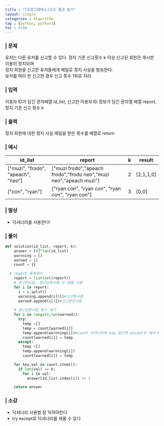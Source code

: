 ```yaml
---
title : "[프로그래머스]신고 결과 받기"
layout: single
categories : Algorithm
tag : [python, python3]
toc : true
---
```

### | 문제
유저는 다른 유저를 신고할 수 있다. 정지 기준 신고횟수 k 이상 신고된 회원은 게시판 이용이 정지되며  
정지 회원을 신고한 유저들에게 메일로 정지 사실을 발송한다.  
유저를 여러 번 신고한 경우 신고 횟수 1회로 처리

### | 입력
이용자 ID가 담긴 문자배열 id_list, 신고한 이용자 ID 정보가 담긴 문자열 배열 report, 정지 기준 신고 횟수 k

### | 출력
정지 회원에 대한 정지 사실 메일을 받은 횟수를 배열로 return

### | 예시

|**id_list**|**report**|**k**|**result**|
|---|---|---|---|
|["muzi", "frodo", "apeach", "neo"]|["muzi frodo","apeach frodo","frodo neo","muzi neo","apeach muzi"]|2|[2,1,1,0]|
|["con", "ryan"]|["ryan con", "ryan con", "ryan con", "ryan con"]|3|[0,0]|


### | 발상
- 딕셔너리를 사용한다!

### | 풀이

``` python
def solution(id_list, report, k):
    answer = [0]*len(id_list)
    warnning = []
    warned = []
    count = {}

  # report 중복제거
    report = list(set(report))
    # 경고한사람, 경고당한사람 두 배열 나움
    for i in report:
      i = i.split()
      warnning.append(i[0])#신고한사람
      warned.append(i[1])#신고받은사람
    
    # 경고당한사람 횟수 세기
    for i in range(0,len(warned)):
      try: 
        temp =[] 
        temp = count[warned[i]] 
        temp.append(warnning[i])#count 딕셔너리에 key 없으면 except로 해서 key 만들어줌
        count[warned[i]] = temp
      except: 
        temp =[] 
        temp.append(warnning[i])
        count[warned[i]] = temp

    for key,val in count.items():
      if len(val) >= k:
        for i in val:
          answer[id_list.index(i)] += 1 

    return answer

```

### | 소감
- 딕셔너리 사용법 잘 익혀야한다
- try except로 딕셔너리를 채울 수 있다